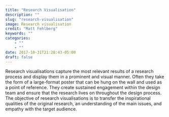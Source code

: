 ```yaml
---
title: "Research Visualisation"
description: ""
slug: "research-visualisation"
image: Research visualisation
credit: "Matt Fehlberg"
keywords: ""
categories:
    - ""
    - ""
date: 2017-10-31T21:28:43-05:00
draft: false
---
```


Research visualisations capture the most relevant results of a research process and display them in a prominent and visual manner. Often they take the form of a large-format poster that can be hung on the wall and used as a point of reference. They create sustained engagement within the design team and ensure that the research lives on throughout the design process. The objective of research visualisations is to transfer the inspirational qualities of the original research, an understanding of the main issues, and empathy with the target audience.
